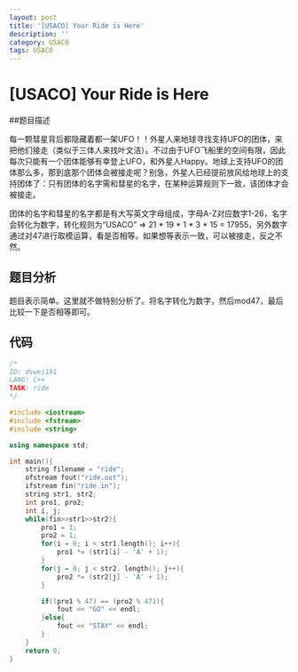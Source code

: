 ```yaml
---
layout: post
title: '[USACO] Your Ride is Here'
description: ''
category: USACO
tags: USACO
---
```


# [USACO] Your Ride is Here

##题目描述

每一颗彗星背后都隐藏着都一架UFO！！外星人来地球寻找支持UFO的团体，来把他们接走（类似于三体人来找叶文洁）。不过由于UFO飞船里的空间有限，因此每次只能有一个团体能够有幸登上UFO，和外星人Happy。地球上支持UFO的团体那么多，那到底那个团体会被接走呢？别急，外星人已经提前放风给地球上的支持团体了：只有团体的名字需和彗星的名字，在某种运算规则下一致，该团体才会被接走。

团体的名字和彗星的名字都是有大写英文字母组成，字母A-Z对应数字1-26，名字会转化为数字，转化规则为“USACO” => 21 * 19 * 1 * 3 * 15 = 17955，另外数字通过对47进行取模运算，看是否相等。如果想等表示一致，可以被接走，反之不然。

## 题目分析

题目表示简单。这里就不做特别分析了。将名字转化为数字，然后mod47，最后比较一下是否相等即可。

## 代码

```c++
/*
ID: dswei191
LANG: C++
TASK: ride
*/

#include <iostream>
#include <fstream>
#include <string>

using namespace std;

int main(){
    string filename = "ride";
    ofstream fout("ride.out");
    ifstream fin("ride.in");
    string str1, str2;
    int pro1, pro2;
    int i, j;
    while(fin>>str1>>str2){
        pro1 = 1;
        pro2 = 1;
        for(i = 0; i < str1.length(); i++){
            pro1 *= (str1[i] - 'A' + 1);
        }
        for(j = 0; j < str2. length(); j++){
            pro2 *= (str2[j] - 'A' + 1);
        }

        if((pro1 % 47) == (pro2 % 47)){
            fout << "GO" << endl;
        }else{
            fout << "STAY" << endl;
        }
    }
    return 0;
}
```



